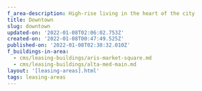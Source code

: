 ```yaml
---
f_area-description: High-rise living in the heart of the city
title: Downtown
slug: downtown
updated-on: '2022-01-08T02:06:02.753Z'
created-on: '2022-01-08T00:47:49.525Z'
published-on: '2022-01-08T02:38:32.010Z'
f_buildings-in-area:
  - cms/leasing-buildings/aris-market-square.md
  - cms/leasing-buildings/alta-med-main.md
layout: '[leasing-areas].html'
tags: leasing-areas
---
```



